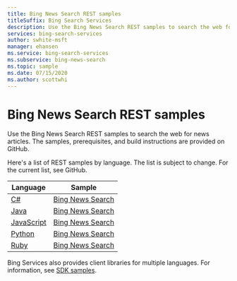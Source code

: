 ```yaml
---
title: Bing News Search REST samples
titleSuffix: Bing Search Services
description: Use the Bing News Search REST samples to search the web for news articles.
services: bing-search-services
author: swhite-msft
manager: ehansen
ms.service: bing-search-services
ms.subservice: bing-news-search
ms.topic: sample
ms.date: 07/15/2020
ms.author: scottwhi
---
```


# Bing News Search REST samples

Use the Bing News Search REST samples to search the web for news articles. The samples, prerequisites, and build instructions are provided on GitHub. 

Here's a list of REST samples by language. The list is subject to change. For the current list, see GitHub.

|Language|Sample
|-|-
|<a href="https://github.com/microsoft/bing-search-dotnet-samples/tree/main/rest" target="_blank">C#</a>|<a href="https://github.com/microsoft/bing-search-dotnet-samples/blob/main/rest/BingNewsSearchV7.cs" target="_blank">Bing News Search</a>
|<a href="https://github.com/microsoft/bing-search-java-samples/tree/main/rest" target="_blank">Java</a>|<a href="https://github.com/microsoft/bing-search-java-samples/blob/main/rest/BingNewsSearchV7.java" target="_blank">Bing News Search</a>
|<a href="https://github.com/microsoft/bing-search-nodejs-samples/tree/main/rest" target="_blank">JavaScript</a>|<a href="https://github.com/microsoft/bing-search-nodejs-samples/blob/main/rest/BingNewsSearchV7.js" target="_blank">Bing News Search</a>
|<a href="https://github.com/microsoft/bing-search-python-samples/tree/main/rest" target="_blank">Python</a>|<a href="https://github.com/microsoft/bing-search-python-samples/blob/main/rest/BingNewsSearchV7.py" target="_blank">Bing News Search</a>
|<a href="https://github.com/microsoft/bing-search-ruby-samples/tree/main/rest" target="_blank">Ruby</a>|<a href="https://github.com/microsoft/bing-search-ruby-samples/blob/main/rest/BingNewsSearchV7.rb" target="_blank">Bing News Search</a>


Bing Services also provides client libraries for multiple languages. For information, see [SDK samples](sdk-samples.md). 

